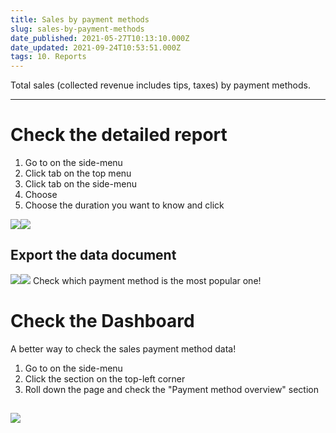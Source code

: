 ```yaml
---
title: Sales by payment methods
slug: sales-by-payment-methods
date_published: 2021-05-27T10:13:10.000Z
date_updated: 2021-09-24T10:53:51.000Z
tags: 10. Reports
---
```


Total sales (collected revenue includes tips, taxes) by payment methods.

---

# Check the detailed report

1. Go to **<Report>** on the side-menu
2. Click **<Reports>** tab on the top menu
3. Click **<Sales>** tab on the side-menu
4. Choose **<Sales by payment methods>**
5. Choose the duration you want to know and click **<Run report>**

![](__GHOST_URL__/content/images/2021/09/CleanShot-2021-09-15-at-17.19.54.png)![](__GHOST_URL__/content/images/2021/09/_34.gif)
## Export the data document
![](__GHOST_URL__/content/images/2021/09/CleanShot-2021-09-15-at-17.02.23.png)![](__GHOST_URL__/content/images/2021/09/_35.gif)
Check which payment method is the most popular one! 

# Check the Dashboard

A better way to check the sales payment method data!

1. Go to **<Report>** on the side-menu
2. Click the **<Dashboard>** section on the top-left corner
3. Roll down the page and check the "Payment method overview" section

![](__GHOST_URL__/content/images/2021/09/CleanShot-2021-09-15-at-17.23.22.png)
---
